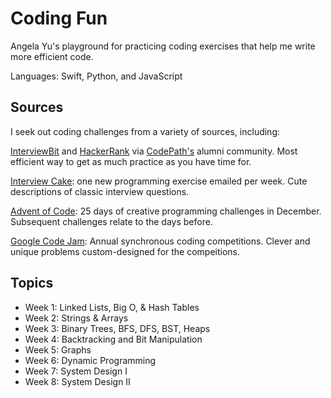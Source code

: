 # Coding Fun

Angela Yu's playground for practicing coding exercises that help me write more efficient code.

Languages: Swift, Python, and JavaScript

## Sources

I seek out coding challenges from a variety of sources, including:

[InterviewBit](https://www.interviewbit.com) and [HackerRank](hackerrank.com) via [CodePath's](http://codepath.com/) alumni community. Most efficient way to get as much practice as you have time for.

[Interview Cake](https://www.interviewcake.com/): one new programming exercise emailed per week. Cute descriptions of classic interview questions.

[Advent of Code](http://adventofcode.com/): 25 days of creative programming challenges in December. Subsequent challenges relate to the days before.

[Google Code Jam](https://codejam.withgoogle.com/codejam/): Annual synchronous coding competitions. Clever and unique problems custom-designed for the compeitions.

## Topics

* Week 1: Linked Lists, Big O, & Hash Tables
* Week 2: Strings & Arrays
* Week 3: Binary Trees, BFS, DFS, BST, Heaps
* Week 4: Backtracking and Bit Manipulation
* Week 5: Graphs
* Week 6: Dynamic Programming
* Week 7: System Design I
* Week 8: System Design II
